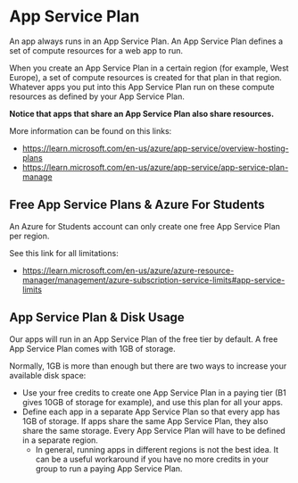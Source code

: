 # App Service Plan

An app always runs in an App Service Plan. An App Service Plan defines a set of compute resources for a web app to run.

When you create an App Service Plan in a certain region (for example, West Europe), a set of compute resources is created for that plan in that region. Whatever apps you put into this App Service Plan run on these compute resources as defined by your App Service Plan.

**Notice that apps that share an App Service Plan also share resources.**

More information can be found on this links:

* https://learn.microsoft.com/en-us/azure/app-service/overview-hosting-plans
* https://learn.microsoft.com/en-us/azure/app-service/app-service-plan-manage

## Free App Service Plans & Azure For Students

An Azure for Students account can only create one free App Service Plan per region.

See this link for all limitations:

*  https://learn.microsoft.com/en-us/azure/azure-resource-manager/management/azure-subscription-service-limits#app-service-limits

## App Service Plan & Disk Usage

Our apps will run in an App Service Plan of the free tier by default. A free App Service Plan comes with 1GB of storage.

Normally, 1GB is more than enough but there are two ways to increase your available disk space:

* Use your free credits to create one App Service Plan in a paying tier (B1 gives 10GB of storage for example), and use this plan for all your apps.
* Define each app in a separate App Service Plan so that every app has 1GB of storage. If apps share the same App Service Plan, they also share the same storage. Every App Service Plan will have to be defined in a separate region.
    * In general, running apps in different regions is not the best idea. It can be a useful workaround if you have no more credits in your group to run a paying App Service Plan.